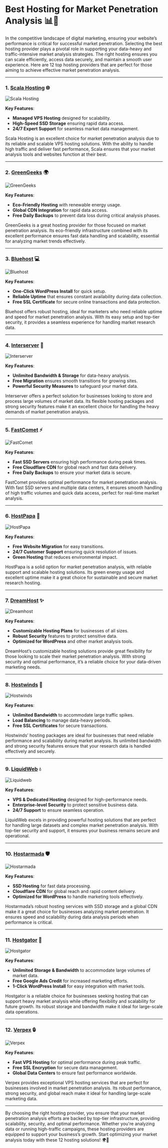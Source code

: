 # Best Hosting for Market Penetration Analysis 📊🚀

In the competitive landscape of digital marketing, ensuring your website’s performance is critical for successful market penetration. Selecting the best hosting provider plays a pivotal role in supporting your data-heavy and traffic-intensive market analysis strategies. The right hosting ensures you can scale efficiently, access data securely, and maintain a smooth user experience. Here are 12 top hosting providers that are perfect for those aiming to achieve effective market penetration analysis.

---

### 1. [**Scala Hosting**](https://snipitx.com/scala-jy) 🌐

![Scala Hosting](https://i.imgur.com/uJ5JIK3.png "Scala Web Hosting")

**Key Features**:
- **Managed VPS Hosting** designed for scalability.
- **High-Speed SSD Storage** ensuring rapid data access.
- **24/7 Expert Support** for seamless market data management.

Scala Hosting is an excellent choice for market penetration analysis due to its reliable and scalable VPS hosting solutions. With the ability to handle high traffic and deliver fast performance, Scala ensures that your market analysis tools and websites function at their best.

---

### 2. [**GreenGeeks**](https://snipitx.com/greengeeks-jy) 🌍

![GreenGeeks](https://i.imgur.com/eEwuntu.jpg "GreenGeeks Hosting")

**Key Features**:
- **Eco-Friendly Hosting** with renewable energy usage.
- **Global CDN Integration** for rapid data access.
- **Free Daily Backups** to prevent data loss during critical analysis phases.

GreenGeeks is a great hosting provider for those focused on market penetration analysis. Its eco-friendly infrastructure combined with its excellent performance ensures fast data handling and scalability, essential for analyzing market trends effectively.

---

### 3. [**Bluehost**](https://snipitx.com/bluehost-jy) 💻

![Bluehost](https://i.imgur.com/PasFF9E.jpeg "Bluehost Hosting")

**Key Features**:
- **One-Click WordPress Install** for quick setup.
- **Reliable Uptime** that ensures constant availability during data collection.
- **Free SSL Certificate** for secure online transactions and data protection.

Bluehost offers robust hosting, ideal for marketers who need reliable uptime and speed for market penetration analysis. With its easy setup and top-tier security, it provides a seamless experience for handling market research data.

---

### 4. [**Interserver**](https://snipitx.com/interserver-jy) 🔐

![Interserver](https://i.imgur.com/OM5dOEW.jpeg "Interserver Hosting")

**Key Features**:
- **Unlimited Bandwidth & Storage** for data-heavy analysis.
- **Free Migration** ensures smooth transitions for growing sites.
- **Powerful Security Measures** to safeguard your market data.

Interserver offers a perfect solution for businesses looking to store and process large volumes of market data. Its flexible hosting packages and strong security features make it an excellent choice for handling the heavy demands of market penetration analysis.

---

### 5. [**FastComet**](https://snipitx.com/fastcomet-jy) ⚡

![FastComet](https://i.imgur.com/7qgXuWp.png "FastComet Hosting")

**Key Features**:
- **Fast SSD Servers** ensuring high performance during peak times.
- **Free Cloudflare CDN** for global reach and fast data delivery.
- **Free Daily Backups** to ensure your market data is secure.

FastComet provides optimal performance for market penetration analysis. With fast SSD servers and multiple data centers, it ensures smooth handling of high traffic volumes and quick data access, perfect for real-time market analysis.

---

### 6. [**HostPapa**](https://snipitx.com/hostpapa-jy) 🌱

![HostPapa](https://i.imgur.com/ouDTkvl.jpeg "HostPapa Hosting")

**Key Features**:
- **Free Website Migration** for easy transitions.
- **24/7 Customer Support** ensuring quick resolution of issues.
- **Green Hosting** that reduces environmental impact.

HostPapa is a solid option for market penetration analysis, with reliable support and scalable hosting solutions. Its green energy usage and excellent uptime make it a great choice for sustainable and secure market research hosting.

---

### 7. [**DreamHost**](https://snipitx.com/dreamhost-jy) ✨

![Dreamhost](https://i.imgur.com/rXIg8ip.jpeg "Dreamhost Hosting")

**Key Features**:
- **Customizable Hosting Plans** for businesses of all sizes.
- **Robust Security** features to protect sensitive data.
- **Optimized for WordPress** and other market analysis tools.

DreamHost’s customizable hosting solutions provide great flexibility for those looking to scale their market penetration analysis. With strong security and optimal performance, it’s a reliable choice for your data-driven marketing needs.

---

### 8. [**Hostwinds**](https://snipitx.com/hostwinds-jy) 💨

![Hostwinds](https://i.imgur.com/53aSNXx.jpeg "Hostwinds Hosting")

**Key Features**:
- **Unlimited Bandwidth** to accommodate large traffic spikes.
- **Load Balancing** to manage data-heavy periods.
- **Free SSL Certificates** for secure transactions.

Hostwinds’ hosting packages are ideal for businesses that need reliable performance and scalability during market analysis. Its unlimited bandwidth and strong security features ensure that your research data is handled effectively and securely.

---

### 9. [**LiquidWeb**](https://snipitx.com/liquidweb-jy) 💧

![Liquidweb](https://i.imgur.com/4IvT9SC.jpeg "Liquidweb Hosting")

**Key Features**:
- **VPS & Dedicated Hosting** designed for high-performance needs.
- **Enterprise-level Security** to protect sensitive business data.
- **24/7 Support** to ensure seamless operation.

LiquidWeb excels in providing powerful hosting solutions that are perfect for handling large datasets and complex market penetration analysis. With top-tier security and support, it ensures your business remains secure and operational.

---

### 10. [**Hostarmada**](https://snipitx.com/hostarmada-jy) 🛡️

![Hostarmada](https://i.imgur.com/KFbdf3o.jpeg "Hostarmada Hosting")

**Key Features**:
- **SSD Hosting** for fast data processing.
- **Cloudflare CDN** for global reach and rapid content delivery.
- **Optimized for WordPress** to handle marketing tools effectively.

Hostarmada’s robust hosting services with SSD storage and a global CDN make it a great choice for businesses analyzing market penetration. It ensures speed and scalability during data analysis periods when performance is critical.

---

### 11. [**Hostgator**](https://snipitx.com/hostgator-jy) 🐊

![Hostgator](https://i.imgur.com/BcVkH57.jpeg "Hostgator Hosting")

**Key Features**:
- **Unlimited Storage & Bandwidth** to accommodate large volumes of market data.
- **Free Google Ads Credit** for increased marketing efforts.
- **1-Click WordPress Install** for easy integration with market tools.

Hostgator is a reliable choice for businesses seeking hosting that can support heavy market analysis while offering flexibility and scalability for future growth. Its robust storage and bandwidth make it ideal for large-scale data operations.

---

### 12. [**Verpex**](https://snipitx.com/verpex-jy) 🔒

![Verpex](https://i.imgur.com/6x5LhiS.jpeg "Verpex Hosting")

**Key Features**:
- **Fast VPS Hosting** for optimal performance during peak traffic.
- **Free SSL Encryption** for secure data management.
- **Global Data Centers** to ensure fast performance worldwide.

Verpex provides exceptional VPS hosting services that are perfect for businesses involved in market penetration analysis. Its robust performance, strong security, and global reach make it ideal for handling large-scale marketing data.

---

By choosing the right hosting provider, you ensure that your market penetration analysis efforts are backed by top-tier infrastructure, providing scalability, security, and optimal performance. Whether you're analyzing data or running high-traffic campaigns, these hosting providers are equipped to support your business’s growth. Start optimizing your market analysis today with these 12 hosting solutions! 🌍🚀
